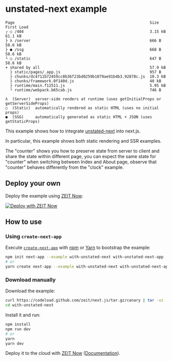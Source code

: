 # unstated-next example

```
Page                                                           Size     First Load
┌ ○ /404                                                       3.15 kB     61.1 kB
├ λ /server                                                    666 B       58.6 kB
├ ● /ssg                                                       668 B       58.6 kB
└ ○ /static                                                    647 B       58.6 kB
+ shared by all                                                57.9 kB
  ├ static/pages/_app.js                                       957 B
  ├ chunks/dc4711b72459cc8b36f23bd0259b1079ae91b4b3.92878c.js  10.3 kB
  ├ chunks/framework.0f140d.js                                 40 kB
  ├ runtime/main.f12511.js                                     5.95 kB
  └ runtime/webpack.b65cab.js                                  746 B

λ  (Server)  server-side renders at runtime (uses getInitialProps or getServerSideProps)
○  (Static)  automatically rendered as static HTML (uses no initial props)
●  (SSG)     automatically generated as static HTML + JSON (uses getStaticProps)
```

This example shows how to integrate [unstated-next](https://github.com/jamiebuilds/unstated-next) into next.js.

In particular, this example shows both static rendering and SSR examples.

The "counter" shows you how to preserve state from server to client and share the state within different page, you can expect the same state for "counter" when switching between Index and About page, observe that "counter" behaves differently from the "clock" example.

## Deploy your own

Deploy the example using [ZEIT Now](https://zeit.co/now):

[![Deploy with ZEIT Now](https://zeit.co/button)](https://zeit.co/import/project?template=https://github.com/zeit/next.js/tree/canary/examples/with-unstated-next)

## How to use

### Using `create-next-app`

Execute [`create-next-app`](https://github.com/zeit/next.js/tree/canary/packages/create-next-app) with [npm](https://docs.npmjs.com/cli/init) or [Yarn](https://yarnpkg.com/lang/en/docs/cli/create/) to bootstrap the example:

```bash
npm init next-app --example with-unstated-next with-unstated-next-app
# or
yarn create next-app --example with-unstated-next with-unstated-next-app
```

### Download manually

Download the example:

```bash
curl https://codeload.github.com/zeit/next.js/tar.gz/canary | tar -xz --strip=2 next.js-canary/examples/with-unstated-next
cd with-unstated-next
```

Install it and run:

```bash
npm install
npm run dev
# or
yarn
yarn dev
```

Deploy it to the cloud with [ZEIT Now](https://zeit.co/import?filter=next.js&utm_source=github&utm_medium=readme&utm_campaign=next-example) ([Documentation](https://nextjs.org/docs/deployment)).
